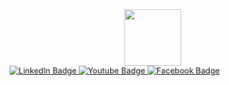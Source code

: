 <div id="header" align="center">
  <img src="https://media.giphy.com/media/M9gbBd9nbDrOTu1Mqx/giphy.gif" width="100"/>
</div>
<div id="badges">
  <a href="your-linkedin-URL">
    <img src="https://www.linkedin.com/in/hollygraid/" alt="LinkedIn Badge"/>
  </a>
  <a href="your-youtube-URL">
    <img src="https://www.youtube.com/channel/UCIB3K4mfhnFydo0cmmUgkmw" alt="Youtube Badge"/>
  </a>
  <a href="your-facebook-URL">
    <img src="https://www.facebook.com/Hollygraid/" alt="Facebook Badge"/>
  </a>
<!--
**secretjunio/secretjunio** is a ✨ _special_ ✨ repository because its `README.md` (this file) appears on your GitHub profile.

Here are some ideas to get you started:

- 🔭 I’m currently working on ...
- 🌱 I’m currently learning ...
- 👯 I’m looking to collaborate on ...
- 🤔 I’m looking for help with ...
- 💬 Ask me about ...
- 📫 How to reach me: ...
- 😄 Pronouns: ...
- ⚡ Fun fact: ...
-->
